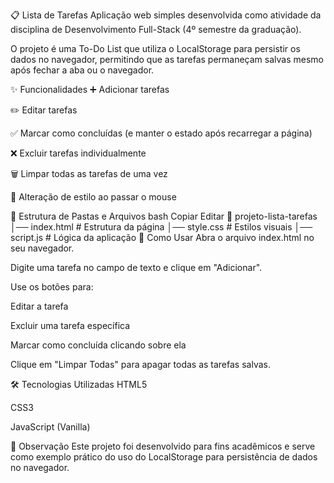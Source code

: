 📋 Lista de Tarefas
Aplicação web simples desenvolvida como atividade da disciplina de Desenvolvimento Full-Stack (4º semestre da graduação).

O projeto é uma To-Do List que utiliza o LocalStorage para persistir os dados no navegador, permitindo que as tarefas permaneçam salvas mesmo após fechar a aba ou o navegador.

✨ Funcionalidades
➕ Adicionar tarefas

✏️ Editar tarefas

✅ Marcar como concluídas (e manter o estado após recarregar a página)

❌ Excluir tarefas individualmente

🗑 Limpar todas as tarefas de uma vez

🎨 Alteração de estilo ao passar o mouse

📂 Estrutura de Pastas e Arquivos
bash
Copiar
Editar
📁 projeto-lista-tarefas
│── index.html      # Estrutura da página
│── style.css       # Estilos visuais
│── script.js       # Lógica da aplicação
🚀 Como Usar
Abra o arquivo index.html no seu navegador.

Digite uma tarefa no campo de texto e clique em "Adicionar".

Use os botões para:

Editar a tarefa

Excluir uma tarefa específica

Marcar como concluída clicando sobre ela

Clique em "Limpar Todas" para apagar todas as tarefas salvas.

🛠 Tecnologias Utilizadas
HTML5

CSS3

JavaScript (Vanilla)

📌 Observação
Este projeto foi desenvolvido para fins acadêmicos e serve como exemplo prático do uso do LocalStorage para persistência de dados no navegador.
